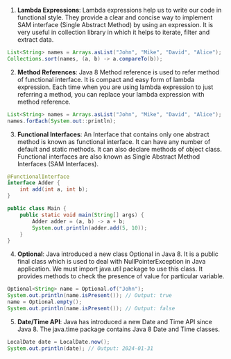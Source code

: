 
1. **Lambda Expressions**: Lambda expressions help us to write our code in functional style. They provide a clear and concise way to implement SAM interface (Single Abstract Method) by using an expression. It is very useful in collection library in which it helps to iterate, filter and extract data.

```java
List<String> names = Arrays.asList("John", "Mike", "David", "Alice");
Collections.sort(names, (a, b) -> a.compareTo(b));
```

2. **Method References**: Java 8 Method reference is used to refer method of functional interface. It is compact and easy form of lambda expression. Each time when you are using lambda expression to just referring a method, you can replace your lambda expression with method reference.

```java
List<String> names = Arrays.asList("John", "Mike", "David", "Alice");
names.forEach(System.out::println);
```

3. **Functional Interfaces**: An Interface that contains only one abstract method is known as functional interface. It can have any number of default and static methods. It can also declare methods of object class. Functional interfaces are also known as Single Abstract Method Interfaces (SAM Interfaces).

```java
@FunctionalInterface
interface Adder {
    int add(int a, int b);
}

public class Main {
    public static void main(String[] args) {
        Adder adder = (a, b) -> a + b;
        System.out.println(adder.add(5, 10));
    }
}
```

4. **Optional**: Java introduced a new class Optional in Java 8. It is a public final class which is used to deal with NullPointerException in Java application. We must import java.util package to use this class. It provides methods to check the presence of value for particular variable.    

```java
Optional<String> name = Optional.of("John");
System.out.println(name.isPresent()); // Output: true
name = Optional.empty();
System.out.println(name.isPresent()); // Output: false
```

5. **Date/Time API**: Java has introduced a new Date and Time API since Java 8. The java.time package contains Java 8 Date and Time classes.

```java
LocalDate date = LocalDate.now();
System.out.println(date); // Output: 2024-01-31
```